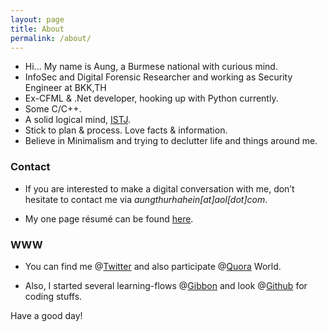 ```yaml
---
layout: page
title: About
permalink: /about/
---
```


* Hi... My name is Aung, a Burmese national with curious mind.
* InfoSec and Digital Forensic Researcher and working as Security Engineer at BKK,TH  
* Ex-CFML & .Net developer, hooking up with Python currently. 
* Some C/C++.
* A solid logical mind, [ISTJ](http://www.16personalities.com/istj-personality).
* Stick to plan & process. Love facts & information.
* Believe in Minimalism and trying to declutter life and things around me.

### Contact
* If you are interested to make a digital conversation with me, don’t hesitate to contact me via *aungthurhahein[at]aol[dot]com*.

* My one page résumé can be found [here](https://drive.google.com/open?id=0B-5hWRvjB-AYRWRkR2xNTE1FUmM). 

### WWW
* You can find me @<a href="https://twitter.com/AtrHein" target="_blank">Twitter</a> and also participate @<a href="https://www.quora.com/profile/Aung-Thu-Rha-Hein" target="_blank">Quora</a> World. 

* Also, I started several learning-flows @<a href="https://gibbon.co/atrx" target="_blank">Gibbon</a> and look @<a href="https://github.com/aungthurhahein" target="_blank">Github</a> for coding stuffs.

Have a good day!
